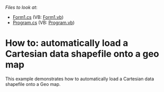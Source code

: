 <!-- default file list -->
*Files to look at*:

* [Form1.cs](./CS/LoadGeoShapeData/Form1.cs) (VB: [Form1.vb](./VB/LoadGeoShapeData/Form1.vb))
* [Program.cs](./CS/LoadGeoShapeData/Program.cs) (VB: [Program.vb](./VB/LoadGeoShapeData/Program.vb))
<!-- default file list end -->
# How to: automatically load a Cartesian data shapefile onto a geo map


This example demonstrates how to automatically load a Cartesian data shapefile onto a Geo map.

<br/>


